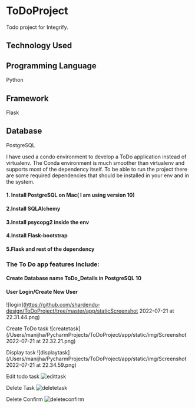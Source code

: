 # ToDoProject
Todo project for Integrify.

## Technology Used

## Programming Language

Python

## Framework

Flask

## Database

PostgreSQL

I have used a condo environment to develop a ToDo application instead of virtualenv. The Conda environment is much smoother than virtualenv and supports most of the dependency itself. To be able to run the project there are some required dependencies that should be installed in your env and in the system.

#### 1. Install PostgreSQL on Mac( I am using version 10)
#### 2.Install SQLAlchemy
#### 3.Install psycopg2 inside the env
#### 4.Install Flask-bootstrap
#### 5.Flask and rest of the dependency 

### The To Do app features Include:

#### Create Database name ToDo_Details in PostgreSQL 10

#### User Login/Create New User
![login](https://github.com/shardendu-design/ToDoProject/tree/master/app/staticScreenshot 2022-07-21 at 22.31.44.png)

Create ToDo task
![createtask](/Users/manijha/PycharmProjects/ToDoProject/app/static/img/Screenshot 2022-07-21 at 22.32.21.png)

Display task
![displaytask](/Users/manijha/PycharmProjects/ToDoProject/app/static/img/Screenshot 2022-07-21 at 22.34.59.png)

Edit todo task
![edittask](/Users/manijha/PycharmProjects/ToDoProject/app/static/img/edittask.png)

Delete Task
![deletetask](/Users/manijha/PycharmProjects/ToDoProject/app/static/img/deletetask.png)

Delete Confirm
![deleteconfirm](/Users/manijha/PycharmProjects/ToDoProject/app/static/img/deleteconfirm.png)
